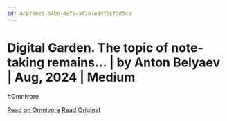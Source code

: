 ```yaml
---
id: 4c8f86e1-64bb-48fa-af28-e8df8cf3d5aa
---
```


# Digital Garden. The topic of note-taking remains… | by Anton Belyaev | Aug, 2024 | Medium
#Omnivore

[Read on Omnivore](https://omnivore.app/me/https-medium-com-avvero-abernathy-digital-garden-a-197323784-ae--191ede29fc6)
[Read Original](https://medium.com/@avvero.abernathy/digital-garden-a197323784ae?_x_tr_hist=true)


